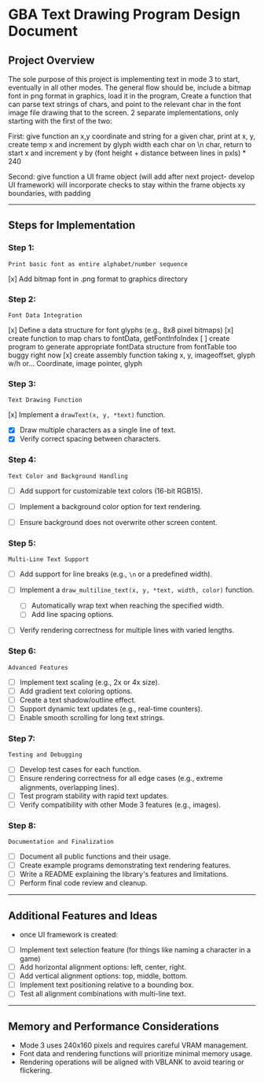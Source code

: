 # GBA Text Drawing Program Design Document

## Project Overview
The sole purpose of this project is implementing text in mode 3 to start, eventually in all other modes.
The general flow should be, include a bitmap font in png format in graphics, load it in the program,
Create a function that can parse text strings of chars, and point to the relevant char in the font image file
drawing that to the screen.
2 separate implementations, only starting with the first of the two:

First:
    give function an x,y coordinate and string 
    for a given char, print at x, y, create temp x and increment by glyph width each char
    on \n char, return to start x and increment y by (font height + distance between lines in pxls) * 240

Second:
    give function a UI frame object (will add after next project- develop UI framework)
    will incorporate checks to stay within the frame objects xy boundaries, with padding

---

## Steps for Implementation

### Step 1:
    Print basic font as entire alphabet/number sequence
[x] Add bitmap font in .png format to graphics directory


### Step 2:
    Font Data Integration
[x] Define a data structure for font glyphs (e.g., 8x8 pixel bitmaps)
[x] create function to map chars to fontData, getFontInfoIndex
[ ] create program to generate appropriate fontData structure from fontTable
    too buggy right now
[x] create assembly function taking x, y, imageoffset, glyph w/h
or... Coordinate, image pointer, glyph

### Step 3:
    Text Drawing Function
[x] Implement a `drawText(x, y, *text)` function.
- [x] Draw multiple characters as a single line of text.
- [x] Verify correct spacing between characters.

### Step 4:
    Text Color and Background Handling
- [ ] Add support for customizable text colors (16-bit RGB15).
- [ ] Implement a background color option for text rendering.
- [ ] Ensure background does not overwrite other screen content.


### Step 5: 
    Multi-Line Text Support
- [ ] Add support for line breaks (e.g., `\n` or a predefined width).

- [ ] Implement a `draw_multiline_text(x, y, *text, width, color)` function.
  - [ ] Automatically wrap text when reaching the specified width.
  - [ ] Add line spacing options.

- [ ] Verify rendering correctness for multiple lines with varied lengths.


### Step 6:
    Advanced Features
- [ ] Implement text scaling (e.g., 2x or 4x size).
- [ ] Add gradient text coloring options.
- [ ] Create a text shadow/outline effect.
- [ ] Support dynamic text updates (e.g., real-time counters).
- [ ] Enable smooth scrolling for long text strings.

### Step 7:
    Testing and Debugging
- [ ] Develop test cases for each function.
- [ ] Ensure rendering correctness for all edge cases (e.g., extreme alignments, overlapping lines).
- [ ] Test program stability with rapid text updates.
- [ ] Verify compatibility with other Mode 3 features (e.g., images).

### Step 8:
    Documentation and Finalization
- [ ] Document all public functions and their usage.
- [ ] Create example programs demonstrating text rendering features.
- [ ] Write a README explaining the library's features and limitations.
- [ ] Perform final code review and cleanup.

---

## Additional Features and Ideas
- once UI framework is created:
- [ ] Implement text selection feature (for things like naming a character in a game)
- [ ] Add horizontal alignment options: left, center, right.
- [ ] Add vertical alignment options: top, middle, bottom.
- [ ] Implement text positioning relative to a bounding box.
- [ ] Test all alignment combinations with multi-line text.

---

## Memory and Performance Considerations

- Mode 3 uses 240x160 pixels and requires careful VRAM management.
- Font data and rendering functions will prioritize minimal memory usage.
- Rendering operations will be aligned with VBLANK to avoid tearing or flickering.
